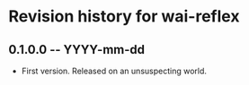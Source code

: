 # Revision history for wai-reflex

## 0.1.0.0  -- YYYY-mm-dd

* First version. Released on an unsuspecting world.
